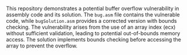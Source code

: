 This repository demonstrates a potential buffer overflow vulnerability in assembly code and its solution.  The `bug.asm` file contains the vulnerable code, while `bugSolution.asm` provides a corrected version with bounds checking. The vulnerability arises from the use of an array index (ecx) without sufficient validation, leading to potential out-of-bounds memory access.  The solution implements bounds checking before accessing the array to prevent the overflow.